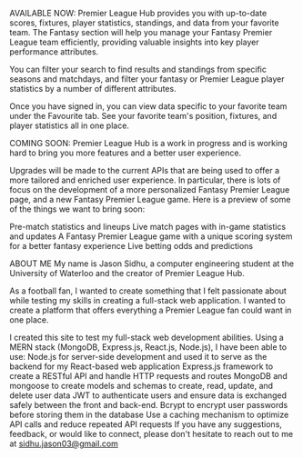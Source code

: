 AVAILABLE NOW: Premier League Hub provides you with up-to-date scores, fixtures, player statistics, standings, and data from your favorite team. The Fantasy section will help you manage your Fantasy Premier League team efficiently, providing valuable insights into key player performance attributes.

You can filter your search to find results and standings from specific seasons and matchdays, and filter your fantasy or Premier League player statistics by a number of different attributes.

Once you have signed in, you can view data specific to your favorite team under the Favourite tab. See your favorite team's position, fixtures, and player statistics all in one place.

COMING SOON: Premier League Hub is a work in progress and is working hard to bring you more features and a better user experience.

Upgrades will be made to the current APIs that are being used to offer a more tailored and enriched user experience. In particular, there is lots of focus on the development of a more personalized Fantasy Premier League page, and a new Fantasy Premier League game. Here is a preview of some of the things we want to bring soon:

Pre-match statistics and lineups Live match pages with in-game statistics and updates A Fantasy Premier League game with a unique scoring system for a better fantasy experience Live betting odds and predictions

ABOUT ME My name is Jason Sidhu, a computer engineering student at the University of Waterloo and the creator of Premier League Hub.

As a football fan, I wanted to create something that I felt passionate about while testing my skills in creating a full-stack web application. I wanted to create a platform that offers everything a Premier League fan could want in one place.

I created this site to test my full-stack web development abilities. Using a MERN stack (MongoDB, Express.js, React.js, Node.js), I have been able to use: Node.js for server-side development and used it to serve as the backend for my React-based web application Express.js framework to create a RESTful API and handle HTTP requests and routes MongoDB and mongoose to create models and schemas to create, read, update, and delete user data JWT to authenticate users and ensure data is exchanged safely between the front and back-end. Bcrypt to encrypt user passwords before storing them in the database Use a caching mechanism to optimize API calls and reduce repeated API requests If you have any suggestions, feedback, or would like to connect, please don't hesitate to reach out to me at sidhu.jason03@gmail.com